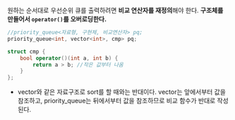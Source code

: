 원하는 순서대로 우선순위 큐를 출력하려면 **비교 연산자를 재정의**해야 한다. **구조체를 만들어서 `operator()`를 오버로딩한다.**

```c++
//priority_queue<자료형, 구현체, 비교연산자> pq;
priority_queue<int, vector<int>, cmp> pq;

struct cmp {
	bool operator()(int a, int b) {
		return a > b; //작은 값부터 나옴
	}
};
```

- vector와 같은 자료구조로 sort를 할 때와는 반대이다. vector는 앞에서부터 값을 참조하고, priority_queue는 뒤에서부터 값을 참조하므로 비교 함수가 반대로 작성된다. 
